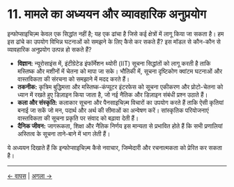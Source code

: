 # 11. मामले का अध्ययन और व्यावहारिक अनुप्रयोग

इन्फोप्साइचिज़्म केवल एक सिद्धांत नहीं है; यह एक ढांचा है जिसे कई क्षेत्रों में लागू किया जा सकता है। हम इस ढांचे का उपयोग विभिन्न घटनाओं को समझने के लिए कैसे कर सकते हैं? इस मॉडल से कौन-कौन से व्यावहारिक अनुप्रयोग उत्पन्न हो सकते हैं?

- **विज्ञान:** न्यूरोसाइंस में, इंटीग्रेटेड इंफॉर्मेशन थ्योरी (IIT) सूचना सिद्धांतों को लागू करती है ताकि मस्तिष्क और मशीनों में चेतना को मापा जा सके। भौतिकी में, सूचना दृष्टिकोण क्वांटम घटनाओं और वास्तविकता की संरचना को समझाने में मदद करते हैं।
- **तकनीक:** कृत्रिम बुद्धिमत्ता और मस्तिष्क-कंप्यूटर इंटरफेस को सूचना एकीकरण और प्रोटो-चेतना को ध्यान में रखते हुए डिज़ाइन किया जाता है, जो नई नैतिक और डिज़ाइन संबंधी प्रश्न उठाते हैं।
- **कला और संस्कृति:** कलाकार सूचना और पैनसाइचिज़्म विचारों का उपयोग करते हैं ताकि ऐसी कृतियां बनाई जा सकें जो मन, पदार्थ और अर्थ की सीमाओं का अन्वेषण करें। सांस्कृतिक परियोजनाएं वास्तविकता की सूचना प्रकृति पर संवाद को बढ़ावा देती हैं।
- **दैनिक जीवन:** जागरूकता, शिक्षा और नैतिक निर्णय इस मान्यता से प्रभावित होते हैं कि सभी प्रणालियां अस्तित्व के सूचना ताने-बाने में भाग लेती हैं।

ये अध्ययन दिखाते हैं कि इन्फोप्साइचिज़्म कैसे नवाचार, जिम्मेदारी और रचनात्मकता को प्रेरित कर सकता है।

---
<div class="navigation-links">
<a href="../10_ऐतिहासिक_संदर्भ_और_बौद्धिक_परंपरा/" class="nav-link prev-link">← वापस</a> | <a href="../12_आलोचनाएं_और_प्रत्युत्तर/" class="nav-link next-link">अगला →</a>
</div>
